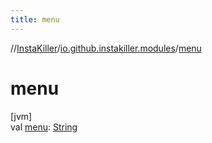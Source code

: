 ```yaml
---
title: menu
---
```

//[InstaKiller](../../index.html)/[io.github.instakiller.modules](index.html)/[menu](menu.html)



# menu



[jvm]\
val [menu](menu.html): [String](https://kotlinlang.org/api/latest/jvm/stdlib/kotlin/-string/index.html)




